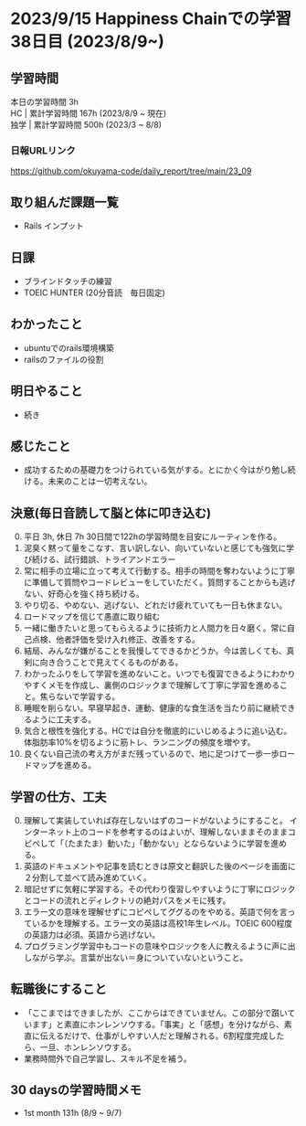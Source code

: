 # 2023/9/15 Happiness Chainでの学習38日目 (2023/8/9~)

## 学習時間
本日の学習時間 3h　 <br>
HC | 累計学習時間 167h (2023/8/9 ~ 現在) <br>
独学 | 累計学習時間 500h (2023/3 ~ 8/8)

### 日報URLリンク
https://github.com/okuyama-code/daily_report/tree/main/23_09

## 取り組んだ課題一覧
- Rails インプット


## 日課
- ブラインドタッチの練習
- TOEIC HUNTER (20分音読　毎日固定)

<!-- ## 本日作成した or 編集したQiita記事URL -->


<!-- ## 参考にしたQiita記事 -->


## わかったこと
- ubuntuでのrails環境構築
- railsのファイルの役割
## 明日やること
- 続き

## 感じたこと
- 成功するための基礎力をつけられている気がする。とにかく今はがり勉し続ける。未来のことは一切考えない。

## 決意(毎日音読して脳と体に叩き込む)
0. 平日 3h, 休日 7h  30日間で122hの学習時間を目安にルーティンを作る。
1. 泥臭く黙って量をこなす、言い訳しない、向いていないと感じても強気に学び続ける、試行錯誤、トライアンドエラー
2. 常に相手の立場に立って考えて行動する。相手の時間を奪わないように丁寧に準備して質問やコードレビューをしていただく。質問することからも逃げない、好奇心を強く持ち続ける。
3. やり切る、やめない、逃げない、どれだけ疲れていても一日も休まない。
4. ロードマップを信じて愚直に取り組む
5. 一緒に働きたいと思ってもらえるように技術力と人間力を日々磨く。常に自己点検、他者評価を受け入れ修正、改善をする。
6. 結局、みんなが嫌がることを我慢してできるかどうか。今は苦しくても、真剣に向き合うことで見えてくるものがある。
7. わかったふりをして学習を進めないこと。いつでも復習できるようにわかりやすくメモを作成し、裏側のロジックまで理解して丁寧に学習を進めること。焦らないで学習する。
8. 睡眠を削らない。早寝早起き、運動、健康的な食生活を当たり前に継続できるように工夫する。
9. 気合と根性を強化する。HCでは自分を徹底的にいじめるように追い込む。体脂肪率10%を切るように筋トレ、ランニングの頻度を増やす。
10. 良くない自己流の考え方がまだ残っているので、地に足つけて一歩一歩ロードマップを進める。

## 学習の仕方、工夫
0. 理解して実装していれば存在しないはずのコードがないようにすること。
インターネット上のコードを参考するのはよいが、理解しないままそのままコピペして「（たまたま）動いた」「動かない」とならないように学習を進める。
1. 英語のドキュメントや記事を読むときは原文と翻訳した後のページを画面に２分割して並べて読み進めていく。
2. 暗記せずに気軽に学習する。その代わり復習しやすいように丁寧にロジックとコードの流れとディレクトリの絶対パスをメモに残す。
3. エラー文の意味を理解せずにコピペしてググるのをやめる。英語で何を言っているかを理解する。エラー文の英語は高校1年生レベル。TOEIC 600程度の英語力は必須。英語から逃げない。
4. プログラミング学習中もコードの意味やロジックを人に教えるように声に出しながら学ぶ。言葉が出ない＝身についていないということ。

## 転職後にすること
- 「ここまではできましたが、ここからはできていません。この部分で躓いています」と素直にホンレンソウする。「事実」と「感想」を分けながら、素直に伝えるだけで、仕事がしやすい人だと理解される。6割程度完成したら、一旦、ホンレンソウする。
- 業務時間外で自己学習し、スキル不足を補う。

## 30 daysの学習時間メモ
- 1st month  131h (8/9 ~ 9/7)

